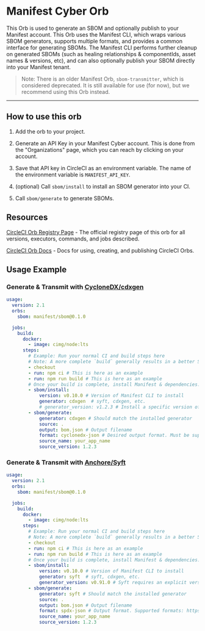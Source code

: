 # Manifest Cyber Orb

<!---
[![CircleCI Build Status](https://circleci.com/gh/<organization>/<project-name>.svg?style=shield "CircleCI Build Status")](https://circleci.com/gh/<organization>/<project-name>) [![CircleCI Orb Version](https://badges.circleci.com/orbs/<namespace>/<orb-name>.svg)](https://circleci.com/orbs/registry/orb/<namespace>/<orb-name>) [![GitHub License](https://img.shields.io/badge/license-MIT-lightgrey.svg)](https://raw.githubusercontent.com/<organization>/<project-name>/master/LICENSE) [![CircleCI Community](https://img.shields.io/badge/community-CircleCI%20Discuss-343434.svg)](https://discuss.circleci.com/c/ecosystem/orbs)

--->

This Orb is used to generate an SBOM and optionally publish to your Manifest account. This Orb uses the Manifest CLI, which wraps various SBOM generators, supports multiple formats, and provides a common interface for generating SBOMs. The Manifest CLI performs further cleanup on generated SBOMs (such as healing relationships & componentIds, asset names & versions, etc), and can also optionally publish your SBOM directly into your Manifest tenant.

> Note: There is an older Manifest Orb, `sbom-transmitter`, which is considered deprecated. It is still available for use (for now), but we recommend using this Orb instead.

---

## How to use this orb

1. Add the orb to your project.
2. Generate an API Key in your Manifest Cyber account. This is done from the "Organizations" page, which you can reach by clicking on your account.
3. Save that API key in CircleCI as an environment variable. The name of the environment variable is `MANIFEST_API_KEY`.

4. (optional) Call `sbom/install` to install an SBOM generator into your CI.
5. Call `sbom/generate` to generate SBOMs.

## Resources

[CircleCI Orb Registry Page](https://circleci.com/orbs/registry/orb/manifest/sbom) - The official registry page of this orb for all versions, executors, commands, and jobs described.

[CircleCI Orb Docs](https://circleci.com/docs/2.0/orb-intro/#section=configuration) - Docs for using, creating, and publishing CircleCI Orbs.

## Usage Example

### Generate & Transmit with [CycloneDX/cdxgen](https://github.com/CycloneDX/cdxgen)
```yaml
usage:
  version: 2.1
  orbs:
    sbom: manifest/sbom@0.1.0

  jobs:
    build:
      docker:
        - image: cimg/node:lts
      steps:
        # Example: Run your normal CI and build steps here
        # Note: A more complete `build` generally results in a better SBOM
        - checkout
        - run: npm ci # This is here as an example
        - run: npm run build # This is here as an example
        # Once your build is complete, install Manifest & dependencies:
        - sbom/install:
            version: v0.10.0 # Version of Manifest CLI to install
            generator: cdxgen  # syft, cdxgen, etc.
            # generator_version: v1.2.3 # Install a specific version of the generator (default: latest)
        - sbom/generate:
            generator: cdxgen # Should match the installed generator
            source: .
            output: bom.json # Output filename
            format: cyclonedx-json # Desired output format. Must be supported by selected generator
            source_name: your_app_name
            source_version: 1.2.3
```

### Generate & Transmit with [Anchore/Syft](https://github.com/anchore/syft)
```yaml
usage:
  version: 2.1
  orbs:
    sbom: manifest/sbom@0.1.0

  jobs:
    build:
      docker:
        - image: cimg/node:lts
      steps:
        # Example: Run your normal CI and build steps here
        # Note: A more complete `build` generally results in a better SBOM
        - checkout
        - run: npm ci # This is here as an example
        - run: npm run build # This is here as an example
        # Once your build is complete, install Manifest & dependencies:
        - sbom/install:
            version: v0.10.0 # Version of Manifest CLI to install
            generator: syft  # syft, cdxgen, etc.
            generator_version: v0.91.0 # Syft requires an explicit version be set.
        - sbom/generate:
            generator: syft # Should match the installed generator
            source: .
            output: bom.json # Output filename
            format: spdx-json # Output format. Supported formats: https://github.com/anchore/syft#output-formats
            source_name: your_app_name
            source_version: 1.2.3
```
